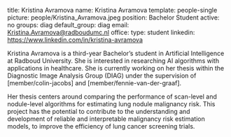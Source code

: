 title: Kristina Avramova
name: Kristina Avramova
template: people-single
picture: people/Kristina_Avramova.jpeg
position: Bachelor Student
active: no
groups: diag
default_group: diag
email: Kristina.Avramova@radboudumc.nl
office: 
type: student
linkedin: https://www.linkedin.com/in/kristina-avramova

Kristina Avramova is a third-year Bachelor’s student in Artificial Intelligence at Radboud University. She is interested in researching AI algorithms with applications in healthcare. She is currently working on her thesis within the Diagnostic Image Analysis Group (DIAG) under the supervision of [member/colin-jacobs] and [member/fennie-van-der-graaf]. 

Her thesis centers around comparing the performance of scan-level and nodule-level algorithms for estimating lung nodule malignancy risk. This project has the potential to contribute to the understanding and development of reliable and interpretable malignancy risk estimation models, to improve the efficiency of lung cancer screening trials.
